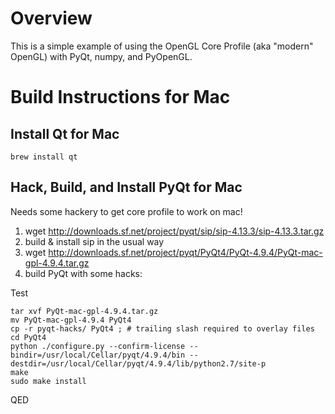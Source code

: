 Overview
========

This is a simple example of using the OpenGL Core Profile (aka "modern" OpenGL) with PyQt, numpy, and PyOpenGL.

Build Instructions for Mac
==========================

Install Qt for Mac
----

    brew install qt

Hack, Build, and Install PyQt for Mac
----

Needs some hackery to get core profile to work on mac!

1. wget http://downloads.sf.net/project/pyqt/sip/sip-4.13.3/sip-4.13.3.tar.gz
2. build & install sip in the usual way
3. wget http://downloads.sf.net/project/pyqt/PyQt4/PyQt-4.9.4/PyQt-mac-gpl-4.9.4.tar.gz
4. build PyQt with some hacks:

Test

    tar xvf PyQt-mac-gpl-4.9.4.tar.gz
    mv PyQt-mac-gpl-4.9.4 PyQt4
    cp -r pyqt-hacks/ PyQt4 ; # trailing slash required to overlay files
    cd PyQt4
    python ./configure.py --confirm-license --bindir=/usr/local/Cellar/pyqt/4.9.4/bin --destdir=/usr/local/Cellar/pyqt/4.9.4/lib/python2.7/site-p
    make
    sudo make install

QED